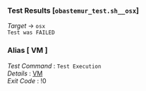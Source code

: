 ### Test Results [`obastemur_test.sh__osx`]   
*Target* -> `osx`   
`Test was FAILED`

### Alias [ VM ]   
*Test Command* : `Test Execution`   
*Details*      : [VM](https://github.com/CCRobot/TestResults/blob/20180312T044253obastemur_test.sh__osx/VM_0.md)   
*Exit Code*    : !0   

   
